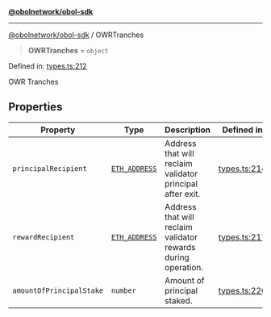 [**@obolnetwork/obol-sdk**](../index.md)

***

[@obolnetwork/obol-sdk](../index.md) / OWRTranches

> **OWRTranches** = `object`

Defined in: [types.ts:212](https://github.com/ObolNetwork/obol-sdk/blob/e7fc737767265d3063c4e96d045f725fadd20e1e/src/types.ts#L212)

OWR Tranches

## Properties

| Property | Type | Description | Defined in |
| ------ | ------ | ------ | ------ |
| <a id="principalrecipient"></a> `principalRecipient` | [`ETH_ADDRESS`](ETH_ADDRESS.md) | Address that will reclaim validator principal after exit. | [types.ts:214](https://github.com/ObolNetwork/obol-sdk/blob/e7fc737767265d3063c4e96d045f725fadd20e1e/src/types.ts#L214) |
| <a id="rewardrecipient"></a> `rewardRecipient` | [`ETH_ADDRESS`](ETH_ADDRESS.md) | Address that will reclaim validator rewards during operation. | [types.ts:217](https://github.com/ObolNetwork/obol-sdk/blob/e7fc737767265d3063c4e96d045f725fadd20e1e/src/types.ts#L217) |
| <a id="amountofprincipalstake"></a> `amountOfPrincipalStake` | `number` | Amount of principal staked. | [types.ts:220](https://github.com/ObolNetwork/obol-sdk/blob/e7fc737767265d3063c4e96d045f725fadd20e1e/src/types.ts#L220) |
